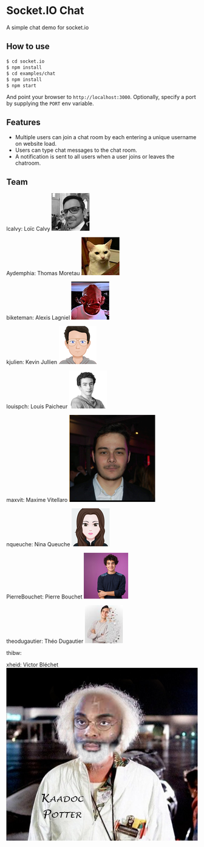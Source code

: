 
# Socket.IO Chat

A simple chat demo for socket.io

## How to use

```
$ cd socket.io
$ npm install
$ cd examples/chat
$ npm install
$ npm start
```

And point your browser to `http://localhost:3000`. Optionally, specify
a port by supplying the `PORT` env variable.

## Features

- Multiple users can join a chat room by each entering a unique username
on website load.
- Users can type chat messages to the chat room.
- A notification is sent to all users when a user joins or leaves
the chatroom.


## Team

lcalvy: Loïc Calvy ![Loïc Photo](public/images/lcalvy.png)

Aydemphia: Thomas Moretau ![Thomas Photo](public/images/aydemphia.png)

biketeman: Alexis Lagniel ![Alexis Photo](public/images/bikete.png)

kjulien: Kevin Jullien ![Kevin Jullien](public/images/kjullien.png)

louispch: Louis Paicheur ![Louis Photo](public/images/lpaicheur.png)

maxvit: Maxime Vitellaro ![Maxime Photo](public/images/mv.png)

nqueuche: Nina Queuche ![Nina Queuche](public/images/avatar_nina.png)

PierreBouchet: Pierre Bouchet ![Pierre Photo](public/images/smallpierre.png)

theodugautier: Théo Dugautier ![Théo Photo](public/images/tdugautier.jpeg)

thibw:

xheid: Victor Bléchet ![c'est la photo de moi](public/images/KaaDoc.jpg)
